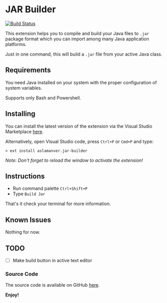 # JAR Builder

[![Build Status](https://travis-ci.org/aslamanver/jar-builder.svg?branch=master)](https://travis-ci.org/aslamanver/jar-builder)

This extension helps you to compile and build your Java files to `.jar`  package format which you can import among many Java application platforms.

Just in one command, this will build a `.jar` file from your active Java class.

## Requirements

You need Java installed on your system with the proper configuration of system variables.

Supports only Bash and Powershell.

## Installing

You can install the latest version of the extension via the Visual Studio Marketplace [here](https://marketplace.visualstudio.com/items?itemName=aslamanver.jar-builder).

Alternatively, open Visual Studio code, press `Ctrl+P` or `Cmd+P` and type:

    > ext install aslamanver.jar-builder

*Note: Don't forget to reload the window to activate the extension!*

## Instructions

* Run command palette `Ctrl+Shift+P`
* Type `Build Jar`

That's it check your terminal for more information.

## Known Issues

Nothing for now.

## TODO

- [ ] Make build button in active text editor

### Source Code

The source code is available on GitHub [here](https://github.com/aslamanver/jar-builder).

**Enjoy!**